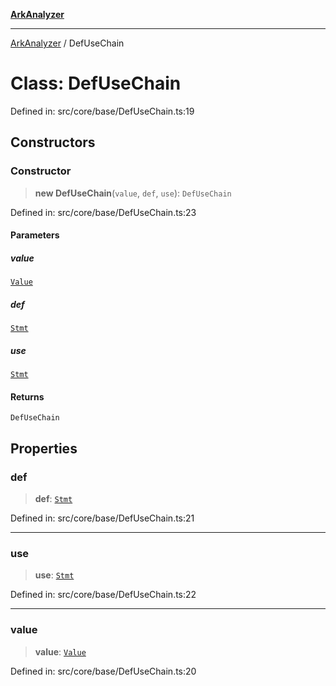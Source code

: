 [**ArkAnalyzer**](../README.md)

***

[ArkAnalyzer](../globals.md) / DefUseChain

# Class: DefUseChain

Defined in: src/core/base/DefUseChain.ts:19

## Constructors

### Constructor

> **new DefUseChain**(`value`, `def`, `use`): `DefUseChain`

Defined in: src/core/base/DefUseChain.ts:23

#### Parameters

##### value

[`Value`](../interfaces/Value.md)

##### def

[`Stmt`](Stmt.md)

##### use

[`Stmt`](Stmt.md)

#### Returns

`DefUseChain`

## Properties

### def

> **def**: [`Stmt`](Stmt.md)

Defined in: src/core/base/DefUseChain.ts:21

***

### use

> **use**: [`Stmt`](Stmt.md)

Defined in: src/core/base/DefUseChain.ts:22

***

### value

> **value**: [`Value`](../interfaces/Value.md)

Defined in: src/core/base/DefUseChain.ts:20
